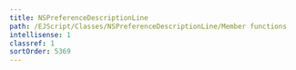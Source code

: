 ```yaml
---
title: NSPreferenceDescriptionLine
path: /EJScript/Classes/NSPreferenceDescriptionLine/Member functions
intellisense: 1
classref: 1
sortOrder: 5369
---
```





